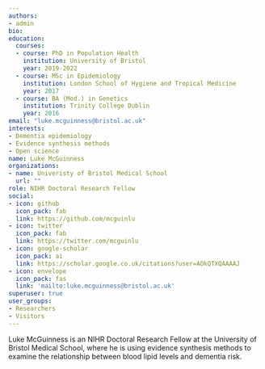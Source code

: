 ```yaml
---
authors:
- admin
bio: 
education:
  courses:
  - course: PhD in Population Health
    institution: University of Bristol
    year: 2019-2022
  - course: MSc in Epidemiology
    institution: London School of Hygiene and Tropical Medicine
    year: 2017
  - course: BA (Mod.) in Genetics
    institution: Trinity College Dublin
    year: 2016
email: "luke.mcguinness@bristol.ac.uk"
interests:
- Dementia epidemiology
- Evidence synthesis methods
- Open science
name: Luke McGuinness
organizations:
- name: Univeristy of Bristol Medical School
  url: ""
role: NIHR Doctoral Research Fellow 
social:
- icon: github
  icon_pack: fab
  link: https://github.com/mcguinlu
- icon: twitter
  icon_pack: fab
  link: https://twitter.com/mcguinlu
- icon: google-scholar
  icon_pack: ai
  link: https://scholar.google.co.uk/citations?user=AOkQTXQAAAAJ
- icon: envelope
  icon_pack: fas
  link: 'mailto:luke.mcguinness@bristol.ac.uk'
superuser: true
user_groups:
- Researchers
- Visitors
---
```


Luke McGuinness is an NIHR Doctoral Research Fellow at the University of Bristol Medical School, where he is using evidence synthesis methods to examine the relationship between blood lipid levels and dementia risk. 
